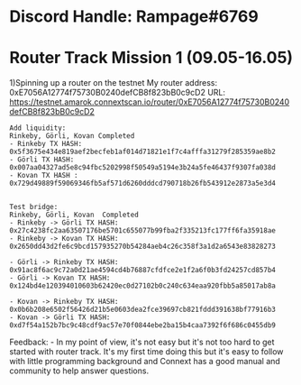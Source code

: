 # Discord Handle: Rampage#6769
# Router Track Mission 1 (09.05-16.05)

1)Spinning up a router on the testnet
    My router address: 0xE7056A12774f75730B0240defCB8f823bB0c9cD2
    URL: https://testnet.amarok.connextscan.io/router/0xE7056A12774f75730B0240defCB8f823bB0c9cD2

    Add liquidity:
    Rinkeby, Görli, Kovan Completed
    - Rinkeby TX HASH: 0x5f3675e434e819aef2becfeb1af014d71821e1f7c4afffa31279f285359ae8b2
    - Görli TX HASH: 0x007aa04327ad5e8c94fbc5202998f50549a5194e3b24a5fe46437f9307fa038d
    - Kovan TX HASH : 0x729d49889f59069346fb5af571d6260dddcd790718b26fb543912e2873a5e3d4


    Test bridge:
    Rinkeby, Görli, Kovan  Completed
    - Rinkeby -> Görli TX HASH: 0x27c4238fc2aa63507176be5701c655077b99fba2f335213fc177ff6fa35918ae
    - Rinkeby -> Kovan TX HASH: 0x2650dd43d2fe6c9bcd157935270b54284aeb4c26c358f3a1d2a6543e83828273

    - Görli -> Rinkeby TX HASH: 0x91ac8f6ac9c72a0d21ae4594cd4b76887cfdfce2e1f2a6f0b3fd24257cd857b4
    - Görli -> Kovan TX HASH: 0x124bd4e120394010603b62420ec0d27102b0c240c634eaa920fbb5a85017ab8a

    - Kovan -> Rinkeby TX HASH: 0x0b6b208e6502f56426d21b5e0603dea2fce39697cb821fddd391638bf77916b3
    - Kovan -> Görli TX HASH: 0xd7f54a152b7bc9c48cdf9ac57e70f0844ebe2ba15b4caa7392f6f686c0455db9


Feedback: 
    - In my point of view, it's not easy but it's not too hard to get started with router track. It's my first time doing this but it's easy to follow with little programming background and Connext has a good manual and community to help answer questions.